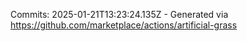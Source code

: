 Commits: 2025-01-21T13:23:24.135Z - Generated via https://github.com/marketplace/actions/artificial-grass
<br>
